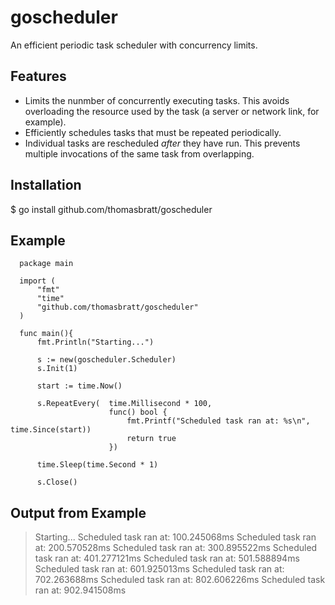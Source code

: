 goscheduler
===========

An efficient periodic task scheduler with concurrency limits.

Features
--------

* Limits the nunmber of concurrently executing tasks. This avoids overloading
  the resource used by the task (a server or network link, for example).
* Efficiently schedules tasks that must be repeated periodically.
* Individual tasks are rescheduled _after_ they have run. This prevents multiple
  invocations of the same task from overlapping.
  
Installation
--------

$ go install github.com/thomasbratt/goscheduler

Example
--------

```
  package main
  
  import (
      "fmt"
      "time"
      "github.com/thomasbratt/goscheduler"
  )
  
  func main(){
      fmt.Println("Starting...")
      
      s := new(goscheduler.Scheduler)
      s.Init(1)
      
      start := time.Now()
      
      s.RepeatEvery(  time.Millisecond * 100,
                      func() bool {
                          fmt.Printf("Scheduled task ran at: %s\n", time.Since(start))
                          return true
                      })
      
      time.Sleep(time.Second * 1)
      
      s.Close()
```

Output from Example
--------

>  Starting...
>  Scheduled task ran at: 100.245068ms
>  Scheduled task ran at: 200.570528ms
>  Scheduled task ran at: 300.895522ms
>  Scheduled task ran at: 401.277121ms
>  Scheduled task ran at: 501.588894ms
>  Scheduled task ran at: 601.925013ms
>  Scheduled task ran at: 702.263688ms
>  Scheduled task ran at: 802.606226ms
>  Scheduled task ran at: 902.941508ms
 

